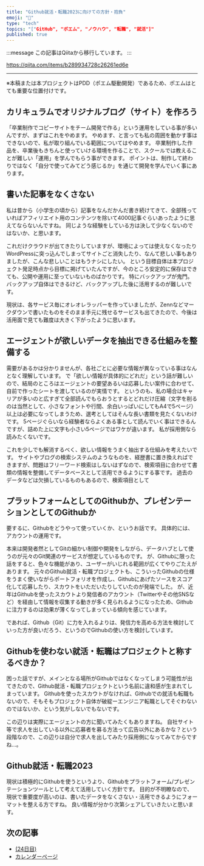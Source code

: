 ```yaml
---
title: "Github就活・転職2023に向けての方針・抱負"
emoji: "📝"
type: "tech"
topics: "["GitHub", "ポエム", "ノウハウ", "転職", "就活"]"
published: true
---
```


:::message
この記事はQiitaから移行しています。
:::

https://qiita.com/items/b289934728c26261ed6e

---

※本稿または本プロジェクトはPDD（ポエム駆動開発）であるため、ポエムはとても重要な位置付けです。

## カリキュラムでオリジナルブログ（サイト）を作ろう
「卒業制作でコピーサイトをチーム開発で作る」という運用をしている事が多いんですが、まずはこれをやめます。
やめます、と言っても私の周囲を動かす事はできないので、私が取り組んでいる範囲についてはやめます。
卒業制作した作品を、卒業後もきちんと使っていける環境を作ることで、スクールでは教えることが難しい「運用」を学んでもらう事ができます。
ポイントは、制作して終わりではなく「自分で使ってみてどう感じるか」を通じて開発を学んでいく事にあります。

## 書いた記事をなくさない
私は昔から（小学生の頃から）記事をなんだかんだ書き続けてきて、全部残っていればアフィリエイト用のコンテンツを除いて4000記事ぐらいあったように思えてならないんですね。
同じような経験をしている方は決して少なくないのではないか、と思います。

これだけクラウドが出てきたりしていますが、環境によっては使えなくなったりWordPressに突っ込んでしまってサイトごと消失したり、なんて悲しい事もありましたが、こんな悲しいことはもうナシにしたい。
という目標自体は本プロジェクト発足時点から目標に掲げていたんですが、今のところ安定的に保存はできても、公開や運用に至っていないものばかりです。
特にバックアップが鬼門。バックアップ自体はできるけど、バックアップした後に活用するのが難しいです。

現状は、各サービス毎にオレオレラッパーを作っていましたが、Zennなどマークダウンで書いたものをそのまま手元に残せるサービスも出てきたので、今後は活用面で見ても難度は大きく下がったように思います。

## エージェントが欲しいデータを抽出できる仕組みを整備する
需要があるかは分かりませんが、各社ごとに必要な情報が異なっている事はなんとなく理解しています。
で「欲しい情報が具体的にどれだ」という話が難しいので、結局のところはエージェントの要望あるいは応募したい案件に合わせて、自前で作ったシートを渡しているのが実情です。
というのも、私の場合はキャリアが多いのと広すぎて全部読んでもらおうとするとどれだけ圧縮（文字を削るのは当然として、小さなフォントや行間、余白いっぱいにしてもA4で5ページ）以上は必要になってしまうため、選考としてはそんな長い書類を見たくないわけです。
5ページぐらいなら経験者ならよくある事として読んでいく事はできるんですが、詰めた上に文字も小さい5ページではワケが違います。
私が採用側なら読みたくないです。

これを少しでも解消するべく、欲しい情報をうまく抽出する仕組みを考えたいです。
サイトやブログの検索システムのようなものを、経歴書に置き換えればできますが、問題はフリーワード検索はしないはずなので、検索項目に合わせて書類の情報を整備してデータベースとして活用できるようにする事です。
過去のデータなどは欠損しているものもあるので、検索項目として

## プラットフォームとしてのGithubか、プレゼンテーションとしてのGithubか
要するに、Githubをどうやって使っていくか、というお話です。
具体的には、アカウントの運用です。

本来は開発者然としてGitの細かい制御や開発をしながら、データハブとして使うのが元々のGit関連のサービスが想定しているものです。
が、Githubに限った話をすると、色々な機能があり、ユーザーがいじれる範囲が広くてやりごたえがあります。
元々のGithub就活・転職プロジェクトも、こういったGithubの仕様をうまく使いながらポートフォリオを作成し、Githubにあげたソースをスコア化して応募したり、スカウトをいただいたりしていたのが発端でした。
が、近年はGithubを使ったスカウトより発信者のアカウント（Twitterやその他SNSなど）を経由して情報を収集する動きが多く見られるようになったため、Githubに注力するのは効果が薄くなってしまっている傾向を感じています。

であれば、Github（Git）に力を入れるよりは、発信力を高める方法を検討していった方が良いだろう、というのでGithubの使い方を検討しています。

## Githubを使わない就活・転職はプロジェクトと称するべきか？
困った話ですが、メインとなる場所がGithubではなくなってしまう可能性が出てきたので、Github就活・転職プロジェクトという名前に違和感が生まれてしまっています。
Githubを使ったスカウトがなければ、Githubでの就活も転職もないので、そもそもプロジェクト自体が破綻ーエンジニア転職としてそぐわないのではないか、という気がしないでもないです。

この辺りは実際にエージェントの方に聞いてみたくもありますね。
自社サイト等で求人を出している以外に応募者を募る方法って広告以外にあるかな？という段階なので、この辺りは自分で求人を出してみたり採用側になってみてからですね…。

## Github就活・転職2023
現状は積極的にGithubを使うというより、Githubをプラットフォーム/プレゼンテーションツールとして考えて活用していく方針です。
目的が不明瞭なので、現状で重要度が高いのは、書いたデータをなくさない・活用できるようにフォーマットを整える方ですね。
良い情報が分かり次第シェアしていきたいと思います。

## 次の記事
- [(24日目) ](https://qiita.com/nomurasan/items/)
- [カレンダーページ](https://qiita.com/advent-calendar/2022/oreno_nomurasan2022)

